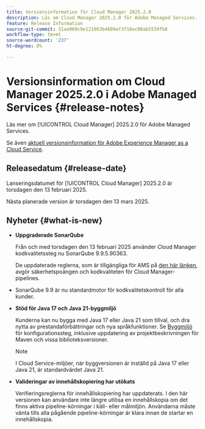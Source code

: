 ```yaml
---
title: Versionsinformation för Cloud Manager 2025.2.0
description: Läs om Cloud Manager 2025.2.0 för Adobe Managed Services.
feature: Release Information
source-git-commit: 31ae069c9e121963b4609af3f10ac08ab5539fb8
workflow-type: tm+mt
source-wordcount: '237'
ht-degree: 0%

---
```


# Versionsinformation om Cloud Manager 2025.2.0 i Adobe Managed Services {#release-notes}

<!-- RELEASE WIKI  https://wiki.corp.adobe.com/display/DMSArchitecture/Cloud+Manager+2025.02.0+Release -->

Läs mer om [!UICONTROL Cloud Manager] 2025.2.0 för Adobe Managed Services.

Se även [aktuell versionsinformation för Adobe Experience Manager as a Cloud Service](https://experienceleague.adobe.com/sv/docs/experience-manager-cloud-service/content/release-notes/home).

## Releasedatum {#release-date}

Lanseringsdatumet för [!UICONTROL Cloud Manager] 2025.2.0 är torsdagen den 13 februari 2025.

Nästa planerade version är torsdagen den 13 mars 2025.

## Nyheter {#what-is-new}

<!-- * The AEM Code Quality step now uses SonarQube 9.9 Server, replacing the older 7.4 version. This upgrade brings additional security, performance, and code quality checks, offering more comprehensive analysis and coverage for your projects. --> <!-- CMGR-45683 -->

* **Uppgraderade SonarQube**

  Från och med torsdagen den 13 februari 2025 använder Cloud Manager kodkvalitetssteg nu SonarQube 9.9.5.90363.

  De uppdaterade reglerna, som är tillgängliga för AMS på [den här länken](/help/using/code-quality-testing.md#code-quality-testing-step), avgör säkerhetspoängen och kodkvaliteten för Cloud Manager-pipelines.

* SonarQube 9.9 är nu standardmotor för kodkvalitetskontroll för alla kunder.

* **Stöd för Java 17 och Java 21-byggmiljö**

  Kunderna kan nu bygga med Java 17 eller Java 21 som tillval, och dra nytta av prestandaförbättringar och nya språkfunktioner. Se [Byggmiljö](/help/getting-started/build-environment.md) för konfigurationssteg, inklusive uppdatering av projektbeskrivningen för Maven och vissa biblioteksversioner.

  >[!NOTE]
  >I Cloud Service-miljöer, när byggversionen är inställd på Java 17 eller Java 21, är standardvärdet Java 21.

* **Valideringar av innehållskopiering har utökats**

  Verifieringsreglerna för innehållskopiering har uppdaterats. I den här versionen kan användare inte längre utlösa en innehållskopia om det finns aktiva pipeline-körningar i käll- eller målmiljön. Användarna måste vänta tills alla pågående pipeline-körningar är klara innan de startar en innehållskopia.

<!-- 
## Early adoption program {#early-adoption}

Be a part of Cloud Manager's early adoption program and have a chance to test upcoming features.

### Bring Your Own Git - now with support for GitLab and Bitbucket {#gitlab-bitbucket}

The **Bring Your Own Git** feature has been expanded to include support for external repositories, such as GitLab and Bitbucket. This new support is in addition to the already existing support for private and enterprise GitHub repositories. When you add these new repos, you can also link them directly to your pipelines. You can host these repositories on public cloud platforms or within your private cloud or infrastructure. This integration also removes the need for constant code synchronization with the Adobe repository and provides the ability to validate pull requests before merging them into a main branch.

Pipelines using external repositories (excluding GitHub-hosted ones) and the **Deployment Trigger** set to **On Git Changes** now start automatically.

See [Add external repositories in Cloud Manager](/help/managing-code/external-repositories.md).

![Add Repository dialog box](/help/release-notes/assets/repositories-add-release-notes.png)

>[!NOTE]
>
>Currently, the out-of-the-box pull request code quality checks are exclusive to GitHub-hosted repositories, but an update to extend this functionality to other Git vendors is in the works.

If you are interested in testing this new feature and sharing your feedback, send an email to [Grp-CloudManager_BYOG@adobe.com](mailto:Grp-CloudManager_BYOG@adobe.com) from your email address associated with your Adobe ID. Be sure to include which Git platform you want to use and whether you are on a private/public or enterprise repository structure. -->


<!-- ## Bug fixes {#bug-fixes}

* A

Known Issues {#known-issues}

* A -->

